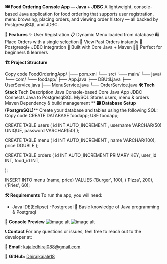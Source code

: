 **🍽️ Food Ordering Console App — Java + JDBC**
A lightweight, console-based Java application for food ordering that supports user registration,  menu browsing, placing orders, and viewing order history — all backed by PostgresqlSQL and JDBC.

**🚀 Features**
✨ User Registration 
📋 Dynamic Menu loaded from database
🛍️ Place Orders with a single selection
🧾 View Past Orders instantly
🔗 Postgresql+ JDBC integration
🔧 Built with Core Java + Maven
🧑‍🎓 Perfect for beginners & learners

**🏗️ Project Structure**

Copy code
FoodOrderingApp/
├── pom.xml
└── src/
    └── main/
        └── java/
            └── com/
                └── foodapp/
                    ├── App.java
                    ├── DBUtil.java
                    ├── UserService.java
                    ├── MenuService.java
                    └── OrderService.java
**🛠️ Tech Stack**
Tech	Description
Java	Console-based Core Java App
JDBC	Connects Java to PostgresqlSQL
MySQL	Stores users, menu & orders
Maven	Dependency & build management
**
**🗃️ Database Setup (PostgreSQL)****
Create your database and tables using the following SQL:
Copy code
CREATE DATABASE foodapp;
USE foodapp;

CREATE TABLE users (
    id INT AUTO_INCREMENT ,
    username VARCHAR(50) UNIQUE,
    password VARCHAR(50)
);

CREATE TABLE menu (
    id INT AUTO_INCREMENT ,
    name VARCHAR(100),
    price DOUBLE
);

CREATE TABLE orders (
    id INT AUTO_INCREMENT PRIMARY KEY,
    user_id INT,
    food_id INT,
   
);

INSERT INTO menu (name, price) VALUES
('Burger', 100), ('Pizza', 200), ('Fries', 60);

**🛠️ Requirements**
To run the app, you will need:

 - Java IDE(Eclipse)
 -Postgresql
🧠 Basic knowledge of Java programming & Postgrsql




**📸 Console Preview**
![image alt](<img width="1011" height="673" alt="Screenshot 2025-07-10 140613" src="https://github.com/user-attachments/assets/e6e51014-e050-4ffd-abc1-9416c3a25f54" />)
![image alt](<img width="611" height="828" alt="Screenshot 2025-07-10 140712" src="https://github.com/user-attachments/assets/4f23782a-4452-4f41-b9aa-d2532a042a11" />)

**📞 Contact**
For any questions or issues, feel free to reach out to the developer at:

**📧 Email:** kajaledhiraj088@gmail.com

**🐙 GitHub:** [Dhirajkajale18](https://github.com/Dhirajkajale18)
